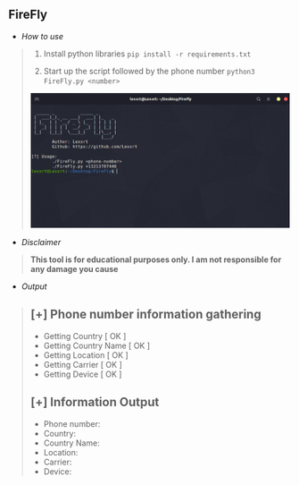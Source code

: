 <h2><strong>FireFly</strong></h2>

- *How to use*

>1.  Install python libraries `pip install -r requirements.txt`
>
>2.  Start up the script followed by the phone number `python3 FireFly.py <number>` 
>
>   <img src="pic.jpg">

- *Disclaimer*

> **This tool is for educational purposes only. I am not responsible for any damage you cause**

- *Output*

> [+] Phone number information gathering
> --------------------------------------
>  - Getting Country               [ OK ]
>  - Getting Country Name   [ OK ]
>  - Getting Location              [ OK ]
>  - Getting Carrier                 [ OK ]
>  - Getting Device                  [ OK ]
>
> [+] Information Output
> --------------------------------------
>  - Phone number: 
>  - Country: 
>  - Country Name: 
>  - Location: 
>  - Carrier: 
>  - Device: 
